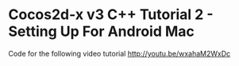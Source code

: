 Cocos2d-x v3 C++ Tutorial 2 - Setting Up For Android Mac
========================================================

Code for the following video tutorial http://youtu.be/wxahaM2WxDc
